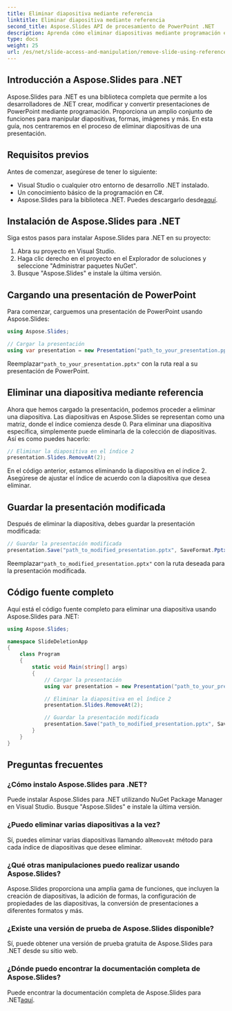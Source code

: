 ```yaml
---
title: Eliminar diapositiva mediante referencia
linktitle: Eliminar diapositiva mediante referencia
second_title: Aspose.Slides API de procesamiento de PowerPoint .NET
description: Aprenda cómo eliminar diapositivas mediante programación en presentaciones de PowerPoint usando Aspose.Slides para .NET. Simplifique la manipulación de la presentación con esta guía paso a paso.
type: docs
weight: 25
url: /es/net/slide-access-and-manipulation/remove-slide-using-reference/
---
```


## Introducción a Aspose.Slides para .NET

Aspose.Slides para .NET es una biblioteca completa que permite a los desarrolladores de .NET crear, modificar y convertir presentaciones de PowerPoint mediante programación. Proporciona un amplio conjunto de funciones para manipular diapositivas, formas, imágenes y más. En esta guía, nos centraremos en el proceso de eliminar diapositivas de una presentación.

## Requisitos previos

Antes de comenzar, asegúrese de tener lo siguiente:

- Visual Studio o cualquier otro entorno de desarrollo .NET instalado.
- Un conocimiento básico de la programación en C#.
-  Aspose.Slides para la biblioteca .NET. Puedes descargarlo desde[aquí](https://releases.aspose.com/slides/net/).

## Instalación de Aspose.Slides para .NET

Siga estos pasos para instalar Aspose.Slides para .NET en su proyecto:

1. Abra su proyecto en Visual Studio.
2. Haga clic derecho en el proyecto en el Explorador de soluciones y seleccione "Administrar paquetes NuGet".
3. Busque "Aspose.Slides" e instale la última versión.

## Cargando una presentación de PowerPoint

Para comenzar, carguemos una presentación de PowerPoint usando Aspose.Slides:

```csharp
using Aspose.Slides;

// Cargar la presentación
using var presentation = new Presentation("path_to_your_presentation.pptx");
```

 Reemplazar`"path_to_your_presentation.pptx"` con la ruta real a su presentación de PowerPoint.

## Eliminar una diapositiva mediante referencia

Ahora que hemos cargado la presentación, podemos proceder a eliminar una diapositiva. Las diapositivas en Aspose.Slides se representan como una matriz, donde el índice comienza desde 0. Para eliminar una diapositiva específica, simplemente puede eliminarla de la colección de diapositivas. Así es como puedes hacerlo:

```csharp
// Eliminar la diapositiva en el índice 2
presentation.Slides.RemoveAt(2);
```

En el código anterior, estamos eliminando la diapositiva en el índice 2. Asegúrese de ajustar el índice de acuerdo con la diapositiva que desea eliminar.

## Guardar la presentación modificada

Después de eliminar la diapositiva, debes guardar la presentación modificada:

```csharp
// Guardar la presentación modificada
presentation.Save("path_to_modified_presentation.pptx", SaveFormat.Pptx);
```

 Reemplazar`"path_to_modified_presentation.pptx"` con la ruta deseada para la presentación modificada.

## Código fuente completo

Aquí está el código fuente completo para eliminar una diapositiva usando Aspose.Slides para .NET:

```csharp
using Aspose.Slides;

namespace SlideDeletionApp
{
    class Program
    {
        static void Main(string[] args)
        {
            // Cargar la presentación
            using var presentation = new Presentation("path_to_your_presentation.pptx");

            // Eliminar la diapositiva en el índice 2
            presentation.Slides.RemoveAt(2);

            // Guardar la presentación modificada
            presentation.Save("path_to_modified_presentation.pptx", SaveFormat.Pptx);
        }
    }
}
```

## Preguntas frecuentes

### ¿Cómo instalo Aspose.Slides para .NET?

Puede instalar Aspose.Slides para .NET utilizando NuGet Package Manager en Visual Studio. Busque "Aspose.Slides" e instale la última versión.

### ¿Puedo eliminar varias diapositivas a la vez?

 Sí, puedes eliminar varias diapositivas llamando al`RemoveAt` método para cada índice de diapositivas que desee eliminar.

### ¿Qué otras manipulaciones puedo realizar usando Aspose.Slides?

Aspose.Slides proporciona una amplia gama de funciones, que incluyen la creación de diapositivas, la adición de formas, la configuración de propiedades de las diapositivas, la conversión de presentaciones a diferentes formatos y más.

### ¿Existe una versión de prueba de Aspose.Slides disponible?

Sí, puede obtener una versión de prueba gratuita de Aspose.Slides para .NET desde su sitio web.

### ¿Dónde puedo encontrar la documentación completa de Aspose.Slides?

 Puede encontrar la documentación completa de Aspose.Slides para .NET[aquí](https://reference.aspose.com/slides/net/).